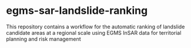 # egms-sar-landslide-ranking
This repository contains a workflow for the automatic ranking of landslide candidate areas at a regional scale using EGMS InSAR data for territorial planning and risk management
